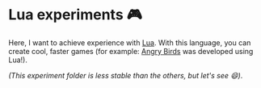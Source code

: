 # Lua experiments :video_game:

Here, I want to achieve experience with [Lua](http://lua.org). With this language, you can create cool, faster games (for example: [Angry Birds](http://angrybirds.com)
was developed using Lua!).

_(This experiment folder is less stable than the others, but let's see :smile:)_.
